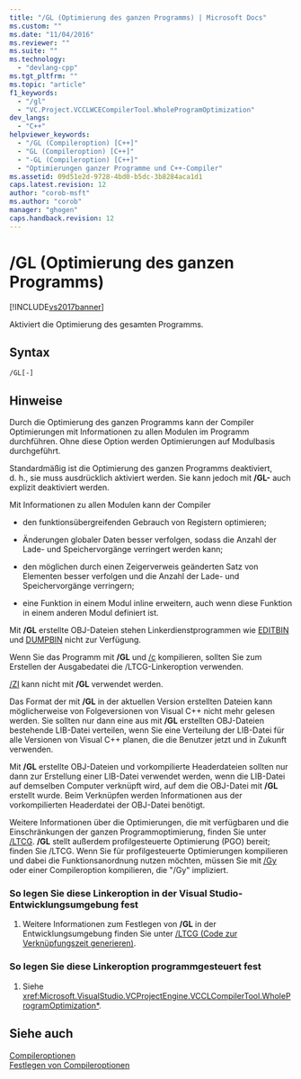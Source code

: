```yaml
---
title: "/GL (Optimierung des ganzen Programms) | Microsoft Docs"
ms.custom: ""
ms.date: "11/04/2016"
ms.reviewer: ""
ms.suite: ""
ms.technology: 
  - "devlang-cpp"
ms.tgt_pltfrm: ""
ms.topic: "article"
f1_keywords: 
  - "/gl"
  - "VC.Project.VCCLWCECompilerTool.WholeProgramOptimization"
dev_langs: 
  - "C++"
helpviewer_keywords: 
  - "/GL (Compileroption) [C++]"
  - "GL (Compileroption) [C++]"
  - "-GL (Compileroption) [C++]"
  - "Optimierungen ganzer Programme und C++-Compiler"
ms.assetid: 09d51e2d-9728-4bd0-b5dc-3b8284aca1d1
caps.latest.revision: 12
author: "corob-msft"
ms.author: "corob"
manager: "ghogen"
caps.handback.revision: 12
---
```

# /GL (Optimierung des ganzen Programms)
[!INCLUDE[vs2017banner](../../assembler/inline/includes/vs2017banner.md)]

Aktiviert die Optimierung des gesamten Programms.  
  
## Syntax  
  
```  
/GL[-]  
```  
  
## Hinweise  
 Durch die Optimierung des ganzen Programms kann der Compiler Optimierungen mit Informationen zu allen Modulen im Programm durchführen.  Ohne diese Option werden Optimierungen auf Modulbasis durchgeführt.  
  
 Standardmäßig ist die Optimierung des ganzen Programms deaktiviert, d. h., sie muss ausdrücklich aktiviert werden.  Sie kann jedoch mit **\/GL\-** auch explizit deaktiviert werden.  
  
 Mit Informationen zu allen Modulen kann der Compiler  
  
-   den funktionsübergreifenden Gebrauch von Registern optimieren;  
  
-   Änderungen globaler Daten besser verfolgen, sodass die Anzahl der Lade\- und Speichervorgänge verringert werden kann;  
  
-   den möglichen durch einen Zeigerverweis geänderten Satz von Elementen besser verfolgen und die Anzahl der Lade\- und Speichervorgänge verringern;  
  
-   eine Funktion in einem Modul inline erweitern, auch wenn diese Funktion in einem anderen Modul definiert ist.  
  
 Mit **\/GL** erstellte OBJ\-Dateien stehen Linkerdienstprogrammen wie [EDITBIN](../../build/reference/editbin-reference.md) und [DUMPBIN](../../build/reference/dumpbin-reference.md) nicht zur Verfügung.  
  
 Wenn Sie das Programm mit **\/GL** und [\/c](../../build/reference/c-compile-without-linking.md) kompilieren, sollten Sie zum Erstellen der Ausgabedatei die \/LTCG\-Linkeroption verwenden.  
  
 [\/ZI](../../build/reference/z7-zi-zi-debug-information-format.md) kann nicht mit **\/GL** verwendet werden.  
  
 Das Format der mit **\/GL** in der aktuellen Version erstellten Dateien kann möglicherweise von Folgeversionen von Visual C\+\+ nicht mehr gelesen werden.  Sie sollten nur dann eine aus mit **\/GL** erstellten OBJ\-Dateien bestehende LIB\-Datei verteilen, wenn Sie eine Verteilung der LIB\-Datei für alle Versionen von Visual C\+\+ planen, die die Benutzer jetzt und in Zukunft verwenden.  
  
 Mit **\/GL** erstellte OBJ\-Dateien und vorkompilierte Headerdateien sollten nur dann zur Erstellung einer LIB\-Datei verwendet werden, wenn die LIB\-Datei auf demselben Computer verknüpft wird, auf dem die OBJ\-Datei mit **\/GL** erstellt wurde.  Beim Verknüpfen werden Informationen aus der vorkompilierten Headerdatei der OBJ\-Datei benötigt.  
  
 Weitere Informationen über die Optimierungen, die mit verfügbaren und die Einschränkungen der ganzen Programmoptimierung, finden Sie unter [\/LTCG](../../build/reference/ltcg-link-time-code-generation.md). **\/GL** stellt außerdem profilgesteuerte Optimierung \(PGO\) bereit; finden Sie \/LTCG.  Wenn Sie für profilgesteuerte Optimierungen kompilieren und dabei die Funktionsanordnung nutzen möchten, müssen Sie mit [\/Gy](../../build/reference/gy-enable-function-level-linking.md) oder einer Compileroption kompilieren, die "\/Gy" impliziert.  
  
### So legen Sie diese Linkeroption in der Visual Studio\-Entwicklungsumgebung fest  
  
1.  Weitere Informationen zum Festlegen von **\/GL** in der Entwicklungsumgebung finden Sie unter [\/LTCG \(Code zur Verknüpfungszeit generieren\)](../../build/reference/ltcg-link-time-code-generation.md).  
  
### So legen Sie diese Linkeroption programmgesteuert fest  
  
1.  Siehe <xref:Microsoft.VisualStudio.VCProjectEngine.VCCLCompilerTool.WholeProgramOptimization*>.  
  
## Siehe auch  
 [Compileroptionen](../../build/reference/compiler-options.md)   
 [Festlegen von Compileroptionen](../../build/reference/setting-compiler-options.md)